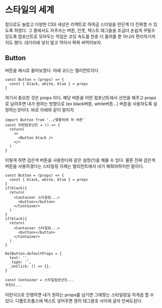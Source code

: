 # 스타일의 세계

참으로도 놀랍고 다양한 CSS 세상은 리액트로 하여금 스타일을 한단계 더 진화할 수 있도록 하였다. 그 중에서도 자주쓰는 버튼, 인풋, 텍스트 태그들을 조금더 손쉽게 꾸밀수있도록 컴포넌트로 모아두는
작업은 코딩 속도를 한층 더 올려줄 뿐 아니라 편리하기까지도 했다. 대가리에 넣지 말고 적어서 팍팍 써먹어보자.

## Button
버튼을 예시로 들어보겠다. 아래 코드는 엘리먼트이다
```
const Button = (props) => {
  const { black, white, blue } = props
}
```
여기서 중요한 것은 props 이다. 해당 버튼을 어떤 컴포넌트에서 선언을 해주고 props로 날려주면 내가 원하는 방향으로 (ex black버튼, white버튼...) 버튼을 사용하도록 설정하는것이다.
바로 아래와 같이 말이지
```
import Button from '../몇줄위에 저 버튼'
const 어떤컴포넌트 = () => {
  return(
    <>
      <Button black />
    </>
  )
}
```
이렇게 하면 검은색 버튼을 사용한다와 같은 설정(?)을 해줄 수 있다. 물론 진짜 검은색 버튼을 사용하겠다는 스타일링 자체는 엘리먼트에서 내가 해줘야하지만 말이다.

```
const Button = (props) => {
  const { black, white, blue } = props
}
if(black){
  return(
    <Container 스타일링...>
      <button></button>
    </Container>
  )
}
if(black){
  return(
    <Container 스타일링...>
      <button></button>
    </Container>
  )
}

DotButton.defaultProps = {
  text: '',
  _type: '',
  _onClick: () => {},
}

const Container = 스타일컴포넌트...
꾸민다...
```
이런식으로 진행하면 내가 원하는 props를 넘기면 그에맞는 스타일링일 하게끔 할 수 있다. 디폴트프롭스에 텍스트 넣어주면 괜히 태그괄호 사이에 글자 안써도된다.
